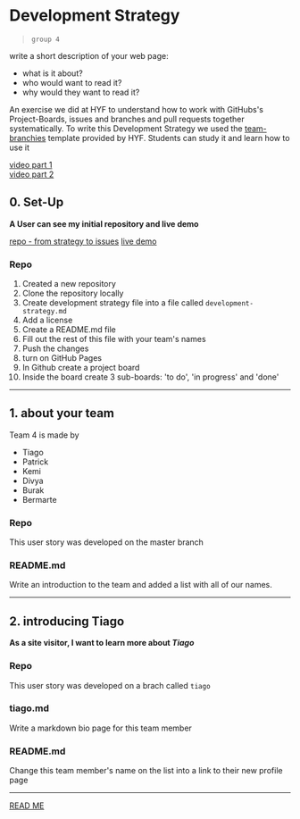 # Development Strategy

> `group 4`

write a short description of your web page:

- what is it about?
- who would want to read it?
- why would they want to read it?


An exercise we did at HYF to understand how to work with GitHubs's Project-Boards, issues and branches and pull requests together systematically. To write this Development Strategy we used the [team-branchies](https://github.com/HackYourFutureBelgium/team-branchies/blob/master/development-strategy.md) template provided by HYF. Students can study it and learn how to use it

[video part 1](https://vimeo.com/465288009)    
[video part 2](https://vimeo.com/465288632)    

## 0. Set-Up

__A User can see my initial repository and live demo__

[repo - from strategy to issues](https://bermarte.github.io/from-strategy-to-issues/)
[live demo](https://bermarte.github.io/from-strategy-to-issues/)

### Repo

1. Created a new repository
1. Clone the repository locally
1. Create development strategy file into a file called `development-strategy.md`
1. Add a license
1. Create a README.md file
1. Fill out the rest of this file with your team's names
1. Push the changes
1. turn on GitHub Pages
1. In Github create a project board
1. Inside the board create 3 sub-boards: 'to do', 'in progress' and 'done'

---

## 1. about your team

Team 4 is made by

* Tiago
* Patrick
* Kemi
* Divya
* Burak
* Bermarte

### Repo

This user story was developed on the master branch

### README.md

Write an introduction to the team and added a list with all of our names.

---

## 2. introducing Tiago

__As a site visitor, I want to learn more about *Tiago*__

### Repo

This user story was developed on a brach called `tiago`

### tiago.md

Write a markdown bio page for this team member

### README.md

Change this team member's name on the list into a link to their new profile page

---
[READ ME](README.md)
